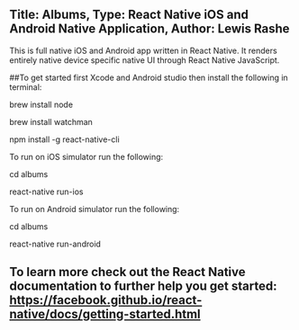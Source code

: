 Title: Albums, Type: React Native iOS and Android Native Application, Author: Lewis Rashe
----------
This is full native iOS and Android app written in React Native. It renders entirely native device specific native UI through React Native JavaScript.

##To get started first Xcode and Android studio then install the following in terminal:

brew install node

brew install watchman

npm install -g react-native-cli

To run on iOS simulator run the following:

cd albums

react-native run-ios

To run on Android simulator run the following:

cd albums

react-native run-android

To learn more check out the React Native documentation to further help you get started: https://facebook.github.io/react-native/docs/getting-started.html
--------

